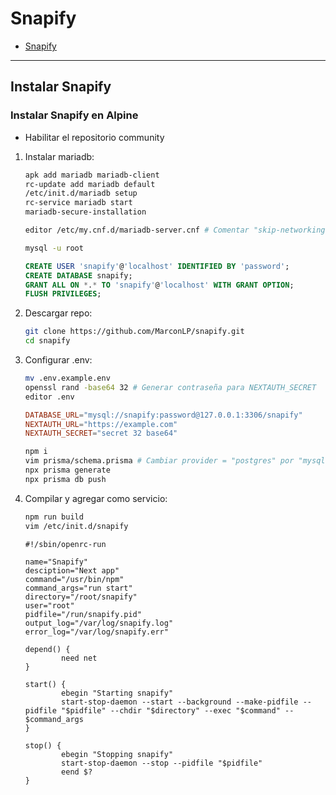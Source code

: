 # Snapify

- [Snapify](#snapify)

---

## Instalar Snapify

### Instalar Snapify en Alpine

- Habilitar el repositorio community

1. Instalar mariadb:

   ```sh
   apk add mariadb mariadb-client
   rc-update add mariadb default
   /etc/init.d/mariadb setup
   rc-service mariadb start
   mariadb-secure-installation

   editor /etc/my.cnf.d/mariadb-server.cnf # Comentar "skip-networking" y agregar "bind-address=127.0.0.1"

   mysql -u root
   ```

   ```sql
   CREATE USER 'snapify'@'localhost' IDENTIFIED BY 'password';
   CREATE DATABASE snapify;
   GRANT ALL ON *.* TO 'snapify'@'localhost' WITH GRANT OPTION;
   FLUSH PRIVILEGES;
   ```

2. Descargar repo:

   ```sh
   git clone https://github.com/MarconLP/snapify.git
   cd snapify
   ```

3. Configurar .env:

   ```sh
   mv .env.example.env
   openssl rand -base64 32 # Generar contraseña para NEXTAUTH_SECRET
   editor .env
   ```

   ```conf
   DATABASE_URL="mysql://snapify:password@127.0.0.1:3306/snapify"
   NEXTAUTH_URL="https://example.com"
   NEXTAUTH_SECRET="secret 32 base64"
   ```

   ```sh
   npm i
   vim prisma/schema.prisma # Cambiar provider = "postgres" por "mysql"
   npx prisma generate
   npx prisma db push
   ```

4. Compilar y agregar como servicio:

   ```sh
   npm run build
   vim /etc/init.d/snapify
   ```

   ```openrc
   #!/sbin/openrc-run

   name="Snapify"
   desciption="Next app"
   command="/usr/bin/npm"
   command_args="run start"
   directory="/root/snapify"
   user="root"
   pidfile="/run/snapify.pid"
   output_log="/var/log/snapify.log"
   error_log="/var/log/snapify.err"

   depend() {
           need net
   }

   start() {
           ebegin "Starting snapify"
           start-stop-daemon --start --background --make-pidfile --pidfile "$pidfile" --chdir "$directory" --exec "$command" -- $command_args
   }

   stop() {
           ebegin "Stopping snapify"
           start-stop-daemon --stop --pidfile "$pidfile"
           eend $?
   }
   ```
